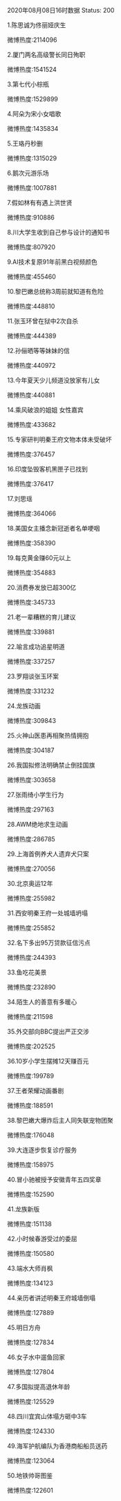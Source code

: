 2020年08月08日16时数据
Status: 200

1.陈思诚为佟丽娅庆生

微博热度:2114096

2.厦门两名高级警长同日殉职

微博热度:1541524

3.第七代小棕瓶

微博热度:1529899

4.阿朵为宋小女唱歌

微博热度:1435834

5.王珞丹秒删

微博热度:1315029

6.鹅次元游乐场

微博热度:1007881

7.假如林有有遇上洪世贤

微博热度:910886

8.川大学生收到自己参与设计的通知书

微博热度:807920

9.AI技术复原91年前黑白视频颜色

微博热度:455460

10.黎巴嫩总统称3周前就知道有危险

微博热度:448810

11.张玉环曾在狱中2次自杀

微博热度:444389

12.孙俪晒等等妹妹的信

微博热度:440972

13.今年夏天少儿频道没放家有儿女

微博热度:440881

14.乘风破浪的姐姐 女性嘉宾

微博热度:433682

15.专家研判明秦王府文物本体未受破坏

微博热度:376457

16.印度坠毁客机黑匣子已找到

微博热度:376417

17.刘思瑶

微博热度:364066

18.美国女主播念新冠逝者名单哽咽

微博热度:358390

19.每克黄金赚60元以上

微博热度:354883

20.消费券发放已超300亿

微博热度:345733

21.老一辈糟糕的育儿建议

微博热度:339881

22.喻言成功追星明道

微博热度:337257

23.罗翔谈张玉环案

微博热度:331232

24.龙族动画

微博热度:309843

25.火神山医患再相聚热情拥抱

微博热度:304187

26.我国拟修法明确禁止倒挂国旗

微博热度:303658

27.张雨绮小学生行为

微博热度:297163

28.AWM绝地求生动画

微博热度:286785

29.上海首例养犬人遗弃犬只案

微博热度:270056

30.北京奥运12年

微博热度:255982

31.西安明秦王府一处城墙坍塌

微博热度:255852

32.名下多出95万贷款征信污点

微博热度:244393

33.鱼吃花美景

微博热度:232890

34.陌生人的善意有多暖心

微博热度:211598

35.外交部向BBC提出严正交涉

微博热度:202525

36.10岁小学生摆摊12天赚百元

微博热度:199789

37.王者荣耀动画番剧

微博热度:188591

38.黎巴嫩大爆炸后主人同失联宠物团聚

微博热度:176048

39.大连逐步恢复诊疗服务

微博热度:158975

40.冒小驰被授予安徽青年五四奖章

微博热度:152590

41.龙族新版

微博热度:151138

42.小时候春游受过的委屈

微博热度:150580

43.端水大师肖枫

微博热度:134123

44.亲历者讲述明秦王府城墙倒塌

微博热度:127889

45.明日方舟

微博热度:127834

46.女子水中遛鱼回家

微博热度:127804

47.多国拟提高退休年龄

微博热度:125529

48.四川宜宾山体塌方砸中3车

微博热度:124330

49.海军护航编队为香港商船船员送药

微博热度:123064

50.地铁帅哥图鉴

微博热度:122601


